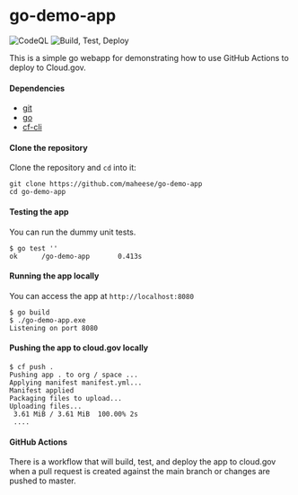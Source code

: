 # go-demo-app
![CodeQL](https://github.com/maheese/go-demo-app/workflows/CodeQL/badge.svg) ![Build, Test, Deploy](https://github.com/maheese/go-demo-app/workflows/Build,%20Test,%20Deploy/badge.svg)

This is a simple go webapp for demonstrating how to use GitHub Actions to deploy to Cloud.gov. 

#### Dependencies

- [git][1]
- [go][2]
- [cf-cli][3]

#### Clone the repository

Clone the repository and `cd` into it:

```shell
git clone https://github.com/maheese/go-demo-app
cd go-demo-app
```

#### Testing the app
You can run the dummy unit tests.

```shell
$ go test ''
ok      /go-demo-app       0.413s
```

#### Running the app locally
You can access the app at `http://localhost:8080`

```shell
$ go build
$ ./go-demo-app.exe
Listening on port 8080
```

#### Pushing the app to cloud.gov locally

```shell
$ cf push .
Pushing app . to org / space ...
Applying manifest manifest.yml...
Manifest applied
Packaging files to upload...
Uploading files...
 3.61 MiB / 3.61 MiB  100.00% 2s
 ....
```

#### GitHub Actions
There is a workflow that will build, test, and deploy the app to cloud.gov when a pull request is created against the main branch or changes are pushed to master.

[1]: https://git-scm.com/
[2]: https://golang.org/
[3]: https://github.com/cloudfoundry/cli